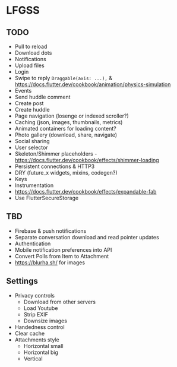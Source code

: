 # LFGSS

## TODO

- Pull to reload
- Download dots
- Notifications
- Upload files
- Login
- Swipe to reply `Draggable(axis: ...),` & https://docs.flutter.dev/cookbook/animation/physics-simulation
- Events
- Send huddle comment
- Create post
- Create huddle
- Page navigation (losenge or indexed scroller?)
- Caching (json, images, thumbnails, metrics)
- Animated containers for loading content?
- Photo gallery (download, share, navigate)
- Social sharing
- User selector
- Skeleton/Shimmer placeholders - https://docs.flutter.dev/cookbook/effects/shimmer-loading
- Persistent connections & HTTP3
- DRY (future_x widgets, mixins, codegen?)
- Keys
- Instrumentation
- https://docs.flutter.dev/cookbook/effects/expandable-fab
- Use FlutterSecureStorage

## TBD

- Firebase & push notifications
- Separate conversation download and read pointer updates
- Authentication
- Mobile notification preferences into API
- Convert Polls from Item to Attachment
- https://blurha.sh/ for images

## Settings

- Privacy controls
  - Download from other servers
  - Load Youtube
  - Strip EXIF
  - Downsize images
- Handedness control
- Clear cache
- Attachments style
  - Horizontal small
  - Horizontal big
  - Vertical
